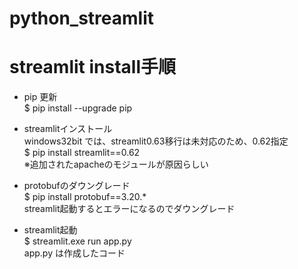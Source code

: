 # python_streamlit

# streamlit install手順
- pip 更新  
$ pip install --upgrade pip

- streamlitインストール  
windows32bit では、streamlit0.63移行は未対応のため、0.62指定  
$ pip install streamlit==0.62  
※追加されたapacheのモジュールが原因らしい  

- protobufのダウングレード  
$ pip install protobuf==3.20.*  
streamlit起動するとエラーになるのでダウングレード  

- streamlit起動  
$  streamlit.exe run app.py  
app.py は作成したコード  

